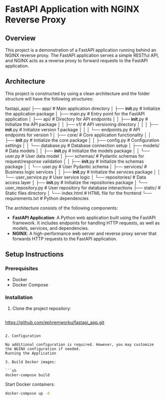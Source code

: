 # FastAPI Application with NGINX Reverse Proxy

## Overview
This project is a demonstration of a FastAPI application running behind an NGINX reverse proxy. The FastAPI application serves a simple RESTful API, and NGINX acts as a reverse proxy to forward requests to the FastAPI application.

## Architecture
This project is constructed by using a clean architecture and the folder structure will have the following structures:

fastapi_app/
├── app/                   # Main application directory
│   ├── __init__.py        # Initialize the application package
│   ├── main.py            # Entry point for the FastAPI application
│   ├── api/               # Directory for API endpoints
│   │   ├── __init__.py    # Initialize the API package
│   │   ├── v1/            # API versioning directory
│   │   │   ├── __init__.py    # Initialize version 1 package
│   │   │   └── endpoints.py   # API endpoints for version 1
│   ├── core/              # Core application functionality
│   │   ├── __init__.py    # Initialize the core package
│   │   ├── config.py      # Configuration settings
│   │   └── database.py    # Database connection setup
│   ├── models/            # Data models
│   │   ├── __init__.py    # Initialize the models package
│   │   └── user.py        # User data model
│   ├── schemas/           # Pydantic schemas for request/response validation
│   │   ├── __init__.py    # Initialize the schemas package
│   │   └── user.py        # User Pydantic schema
│   ├── services/          # Business logic services
│   │   ├── __init__.py    # Initialize the services package
│   │   └── user_service.py   # User service logic
│   └── repositories/      # Data access layer
│       ├── __init__.py    # Initialize the repositories package
│       └── user_repository.py   # User repository for database interactions
├── static/                # Static files directory
│   └── index.html         # HTML file for the frontend
└── requirements.txt       # Python dependencies


The architecture consists of the following components:
- **FastAPI Application**: A Python web application built using the FastAPI framework. It includes endpoints for handling HTTP requests, as well as models, services, and dependencies.
- **NGINX**: A high-performance web server and reverse proxy server that forwards HTTP requests to the FastAPI application.

## Setup Instructions
### Prerequisites
- Docker
- Docker Compose

### Installation
1. Clone the project repository:
   ```bash
  https://github.com/ephremworku/fastapi_app.git
  ``` 

2. Configuration

No additional configuration is required. However, you may customize the NGINX configuration if needed.
Running the Application

3. Build Docker images:

```sh
docker-compose build
```
Start Docker containers:
```sh
docker-compose up -d
```
